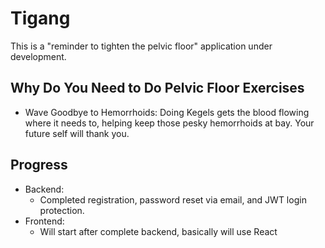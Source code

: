 # Tigang
This is a "reminder to tighten the pelvic floor" application under development.

## Why Do You Need to Do Pelvic Floor Exercises 
 - Wave Goodbye to Hemorrhoids: 
 Doing Kegels gets the blood flowing where it needs to, helping keep those pesky hemorrhoids at bay. Your future self will thank you.


## Progress
- Backend:
   - Completed registration, password reset via email, and JWT login protection.
- Frontend:
  - Will start after complete backend, basically will use React
